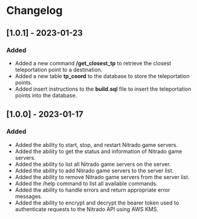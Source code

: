 # Changelog

## [1.0.1] - 2023-01-23

### Added

- Added a new command **/get_closest_tp** to retrieve the closest teleportation point to a destination.
- Added a new table **tp_coord** to the database to store the teleportation points.
- Added insert instructions to the **build.sql** file to insert the teleportation points into the database.


## [1.0.0] - 2023-01-17

### Added

- Added the ability to start, stop, and restart Nitrado game servers.
- Added the ability to get the status and information of Nitrado game servers.
- Added the ability to list all Nitrado game servers on the server.
- Added the ability to add Nitrado game servers to the server list.
- Added the ability to remove Nitrado game servers from the server list.
- Added the /help command to list all available commands.
- Added the ability to handle errors and return appropriate error messages.
- Added the ability to encrypt and decrypt the bearer token used to authenticate requests to the Nitrado API using AWS KMS.


